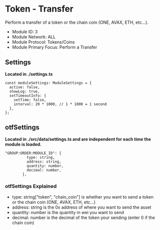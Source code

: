 # Token - Transfer
Perform a transfer of a token or the chain coin (ONE, AVAX, ETH, etc...).

* Module ID: 3
* Module Network: ALL
* Module Protocol: Tokens/Coins
* Module Primary Focus: Perform a Transfer

## Settings
**Located in ./settings.ts**
```
const moduleSettings: ModuleSettings = {
  active: false,
  showLog: true,
  setTimeoutInfo: {
    setTime: false,
    interval: 20 * 1000, // 1 * 1000 = 1 second
  },
};
```

## otfSettings
**Located in ./src/data/settings.ts and are independent for each time the module is loaded.**
```
"GROUP:ORDER:MODULE_ID": {
          type: string,
          address: string,
          quantity: number,
          decimal: number,
        },
```

### otfSettings Explained
* type: string["token", "chain_coin"] is whether you want to send a token or the chain coin (ONE, AVAX, ETH, etc...)
* address: string is the 0x address of where you want to send the asset
* quantity: number is the quantity in wei you want to send
* decimal: number is the decimal of the token your sending (enter 0 if the chain coin)
